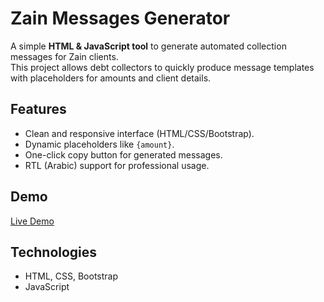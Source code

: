 
# Zain Messages Generator

A simple **HTML & JavaScript tool** to generate automated collection messages for Zain clients.  
This project allows debt collectors to quickly produce message templates with placeholders for amounts and client details.

## Features
- Clean and responsive interface (HTML/CSS/Bootstrap).
- Dynamic placeholders like `{amount}`.
- One-click copy button for generated messages.
- RTL (Arabic) support for professional usage.

## Demo
[Live Demo](https://sites.google.com/view/commission--calculator/home)

## Technologies
- HTML, CSS, Bootstrap
- JavaScript
